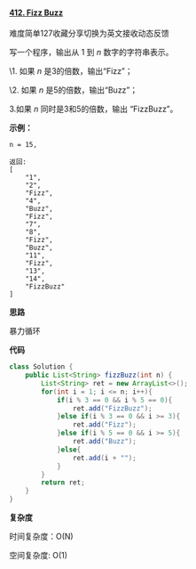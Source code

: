 #### [412. Fizz Buzz](https://leetcode-cn.com/problems/fizz-buzz/)

难度简单127收藏分享切换为英文接收动态反馈

写一个程序，输出从 1 到 *n* 数字的字符串表示。

\1. 如果 *n* 是3的倍数，输出“Fizz”；

\2. 如果 *n* 是5的倍数，输出“Buzz”；

3.如果 *n* 同时是3和5的倍数，输出 “FizzBuzz”。

**示例：**

```
n = 15,

返回:
[
    "1",
    "2",
    "Fizz",
    "4",
    "Buzz",
    "Fizz",
    "7",
    "8",
    "Fizz",
    "Buzz",
    "11",
    "Fizz",
    "13",
    "14",
    "FizzBuzz"
]
```

**思路**

暴力循环

**代码**

```java
class Solution {
    public List<String> fizzBuzz(int n) {
        List<String> ret = new ArrayList<>();
        for(int i = 1; i <= n; i++){
            if(i % 3 == 0 && i % 5 == 0){
                ret.add("FizzBuzz");
            }else if(i % 3 == 0 && i >= 3){
                ret.add("Fizz");
            }else if(i % 5 == 0 && i >= 5){
                ret.add("Buzz");
            }else{
                ret.add(i + "");
            }
        }
        return ret;
    }
}
```

**复杂度**

时间复杂度：O(N)

空间复杂度:  O(1)